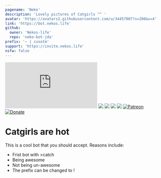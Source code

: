 ```yaml
---
pagename: 'Neko'
description: 'Lovely pictures of Catgirls ^^ '
avatar: 'https://avatars2.githubusercontent.com/u/34457007?s=200&v=4'
link: 'https://bot.nekos.life'
github:
  owner: 'Nekos-life'
  repo: 'neko-bot-jda'
prefix: '~ | cusotm'
support: 'https://invite.nekos.life'
nsfw: false
---
```

[![](https://dickswordapp.com/api/guilds/333713662739218433/widget.json)](https://discord.gg/EYGgT5Y) [![](https://dickswordapp.com/api/guilds/334186716770598912/custom.svg)](https://bot.nekos.life) ![](https://cdn.discordapp.com/attachments/377619690513498133/406183455123177481/OpenSauce.svg) ![](https://cdn.discordapp.com/attachments/330777295952543744/478325842188042241/license.svg) ![](https://circleci.com/gh/Nekos-life/neko-bot-jda.svg?style=svg) [![Patreon](https://img.shields.io/badge/patreon-donate-green.svg)](https://www.patreon.com/Nekos_life) [![Donate](https://img.shields.io/badge/Donate-PayPal-blue.svg)](https://paypal.me/boobbot)
# Catgirls are hot

This is a cool bot that you should accept.
Reasons include:
- Frist bot with >catch
- Being awesome
- Not being un-awesome
- The prefix can be changed to !

